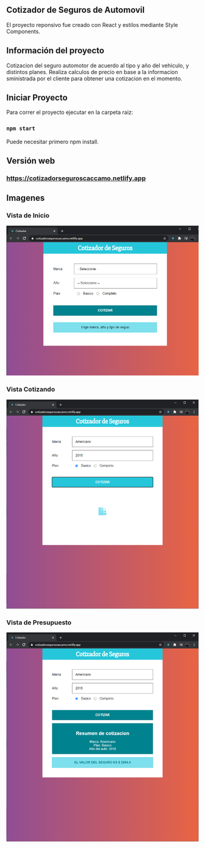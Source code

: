 ## Cotizador de Seguros de Automovil
El proyecto reponsivo fue creado con React y estilos mediante Style Components.


## Información del proyecto
Cotizacion del seguro automotor de acuerdo al tipo y año del vehiculo, y distintos planes.
Realiza calculos de precio en base a la informacion sministrada por el cliente para obtener una cotizacion en el momento.

## Iniciar Proyecto
Para correr el proyecto ejecutar en la carpeta raiz:
### `npm start`
Puede necesitar primero npm install.


## Versión web

### https://cotizadorseguroscaccamo.netlify.app

## Imagenes

### Vista de Inicio
![Alt text](./asset/Inicio.png?raw=true "Inicio")

### Vista Cotizando
![Alt text](./asset/Cotizando.png?raw=true "Cotizando")

### Vista de Presupuesto
![Alt text](./asset/Resultado.png?raw=true "Presupuesto")
